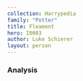 ```yaml
---
collection: Harrypedia
family: "Potter"
title: Fleamont
hero: I0003
author: Luke Schierer
layout: person
---
```


### Analysis
